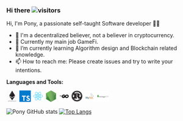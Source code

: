 ### Hi there ![visitors](https://visitor-badge.laobi.icu/badge?page_id=Pony-Unicorn)

Hi, I'm Pony, a passionate self-taught Software developer 👋🏼

- 💝 I'm a decentralized believer, not a believer in cryptocurrency.
- 🔭 Currently my main job GameFi.
- 🌱 I’m currently learning Algorithm design and Blockchain related knowledge.
- 📫 How to reach me: Please create issues and try to write your intentions.

**Languages and Tools:**

<code><img src="https://raw.githubusercontent.com/github/explore/80688e429a7d4ef2fca1e82350fe8e3517d3494d/topics/ethereum/ethereum.png" height="30" alt="Ethereum"/></code>
<code><img src="https://raw.githubusercontent.com/github/explore/80688e429a7d4ef2fca1e82350fe8e3517d3494d/topics/typescript/typescript.png" height="30" alt="TypeScript"/></code>
<code><img src="https://raw.githubusercontent.com/github/explore/80688e429a7d4ef2fca1e82350fe8e3517d3494d/topics/react/react.png" height="30" alt="React"/></code>
<code><img src="https://raw.githubusercontent.com/github/explore/80688e429a7d4ef2fca1e82350fe8e3517d3494d/topics/nodejs/nodejs.png" height="30" alt="Node.js"/></code>
<code><img src="https://raw.githubusercontent.com/github/explore/80688e429a7d4ef2fca1e82350fe8e3517d3494d/topics/go/go.png" height="30" alt="Go"/></code>
<code><img src="https://raw.githubusercontent.com/github/explore/80688e429a7d4ef2fca1e82350fe8e3517d3494d/topics/rust/rust.png" height="30" alt="rust"/></code>
<code><img src="https://raw.githubusercontent.com/github/explore/80688e429a7d4ef2fca1e82350fe8e3517d3494d/topics/mysql/mysql.png" height="30" alt="MySql"/></code>
<code><img src="https://raw.githubusercontent.com/github/explore/80688e429a7d4ef2fca1e82350fe8e3517d3494d/topics/mongodb/mongodb.png" height="30" alt="MongoDB"/></code>

![Pony GitHub stats](https://github-readme-stats.vercel.app/api?username=Pony-Unicorn&count_private=true&show_icons=true&theme=highcontrast)
[![Top Langs](https://github-readme-stats.vercel.app/api/top-langs/?username=Pony-Unicorn&layout=compact)](https://github.com/anuraghazra/github-readme-stats)
